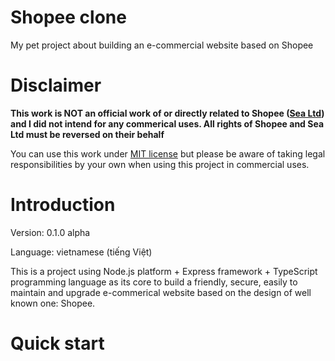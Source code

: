 # Shopee clone

My pet project about building an e-commercial website based on Shopee

# Disclaimer

**This work is NOT an official work of or directly related to Shopee ([Sea Ltd](https://www.sea.com/home)) and I did not intend for any commerical uses. All rights of Shopee and Sea
Ltd must be reversed on their behalf**

You can use this work under [MIT license](https://github.com/tr-nhan/Shopee-clone/blob/main/LICENSE) but please be aware of taking legal responsibilities by
your own when using this project in commercial uses.

# Introduction

Version: 0.1.0 alpha

Language: vietnamese (tiếng Việt)

This is a project using Node.js platform + Express framework + TypeScript programming language as its core to build a friendly, secure, easily to maintain and upgrade e-commerical website based on the design of well known one: Shopee.

# Quick start

